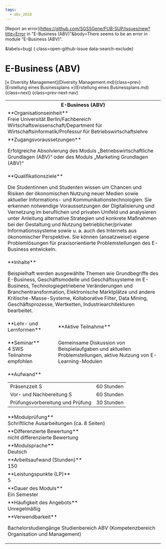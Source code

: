 ```yaml
---
tags:
  - abv_2018
---
```

[Report an error](https://github.com/SGSSGene/FUB-SUP/issues/new?title=Error in "E-Business (ABV)"&body=There seems to be an error in module "E-Business (ABV)".

<Describe here a slightly more detailed description of what is wrong>&labels=bug)
{ class=open-github-issue data-search-exclude}

# E-Business (ABV)

[« Diversity Management](Diversity Management.md){class=prev}
[Erstellung eines Businessplans »](Erstellung eines Businessplans.md){class=next}
{class=prev-next-nav}

<table markdown id="moduledesc">
<tr markdown class="moduledesc_head"><th colspan="2">E-Business (ABV) </th></tr>
<tr markdown><td colspan="2">**Organisationseinheit**   <br>Freie Universität Berlin/Fachbereich Wirtschaftswissenschaft/Department für Wirtschaftsinformatik/Professur für Betriebswirtschaftslehre</td></tr>


<tr markdown><td colspan="2">**Zugangsvoraussetzungen** <br>

Erfolgreiche Absolvierung des Moduls „Betriebswirtschaftliche Grundlagen (ABV)“
oder des Moduls „Marketing Grundlagen (ABV)“


</td></tr>
<tr markdown><td colspan="2">**Qualifikationsziele**    <br>

Die Studentinnen und Studenten wissen um Chancen und Risiken der
ökonomischen Nutzung neuer Medien sowie aktueller Informations- und
Kommunikationstechnologien. Sie erkennen notwendige Voraussetzungen der
Digitalisierung und Vernetzung im beruflichen und privaten Umfeld und
analysieren unter Anleitung alternative Strategien und konkrete Maßnahmen
bei der Gestaltung und Nutzung betrieblicher/privater Informationssysteme
sowie u. a. auch des Internets aus ökonomischer Perspektive. Sie können
(ansatzweise) eigene Problemlösungen für praxisorientierte Problemstellungen
des E-Business entwickeln.


</td></tr>
<tr markdown><td colspan="2">**Inhalte**                <br>

Beispielhaft werden ausgewählte Themen wie Grundbegriffe des E-Business,
Geschäftsmodelle und Geschäftssysteme im E-Business, Technologiegetriebene
Veränderungen und Branchentransformation, Elektronische Marktplätze und
andere Kritische-Masse-Systeme, Kollaborative Filter, Data Mining,
Geschäftsprozesse, Wertketten, Industriearchitekturen bearbeitet.


</td></tr>

<tr markdown><td>**Lehr- und Lernformen**</td><td>**Aktive Teilnahme**</td></tr>
<tr markdown><td> **Seminar** <br>4 SWS <br> Teilnahme empfohlen</td><td>

Gemeinsame Diskussion von Beispielaufgaben und aktuellen Problemstellungen, aktive Nutzung von E-Learning-Modulen
</td></tr>
<tr markdown><td colspan="2">**Aufwand**                <br>
<table class="aufwand_table">
<tr><td>Präsenzzeit S</td><td>60 Stunden</td></tr>
<tr><td>Vor- und Nachbereitung S</td><td>60 Stunden</td></tr>
<tr><td>Prüfungsvorbereitung und Prüfung</td><td>30 Stunden</td></tr>
</table>

</td></tr>
<tr markdown><td colspan="2">**Modulprüfung**             <br>Schriftliche Ausarbeitungen (ca. 8 Seiten)


</td></tr>
<tr markdown><td colspan="2">**Differenzierte Bewertung** <br>nicht differenzierte Bewertung

</td></tr>
<tr markdown><td colspan="2">**Modulsprache**             <br>Deutsch</td></tr>
<tr markdown><td colspan="2">**Arbeitsaufwand (Stunden)** <br>150</td></tr>
<tr markdown><td colspan="2">**Leistungspunkte (LP)**     <br>5</td></tr>
<tr markdown><td colspan="2">**Dauer des Moduls**         <br>Ein Semester</td></tr>
<tr markdown><td colspan="2">**Häufigkeit des Angebots**  <br>Unregelmäßig</td></tr>
<tr markdown><td colspan="2">**Verwendbarkeit**           <br>

Bachelorstudiengänge Studienbereich ABV (Kompetenzbereich Organisation und
Management)


</td></tr>

</table>
